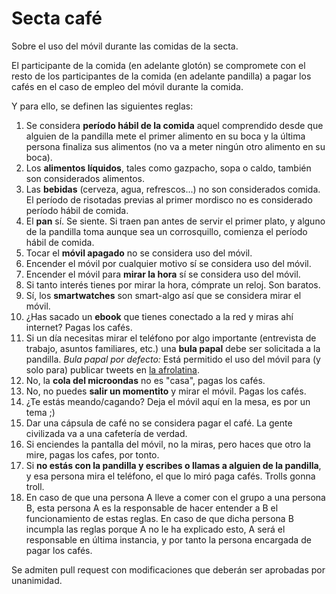 # Secta café
Sobre el uso del móvil durante las comidas de la secta.

El participante de la comida (en adelante glotón) se compromete con el resto de los participantes de la comida (en adelante pandilla) a pagar los cafés en el caso de empleo del móvil durante la comida.

Y para ello, se definen las siguientes reglas:

1. Se considera **período hábil de la comida** aquel comprendido desde que alguien de la pandilla mete el primer alimento en su boca y la última persona finaliza sus alimentos (no va a meter ningún otro alimento en su boca).
2. Los **alimentos líquidos**, tales como gazpacho, sopa o caldo, también son considerados alimentos.
3. Las **bebidas** (cerveza, agua, refrescos...) no son considerados comida. El período de risotadas previas al primer mordisco no es considerado período hábil de comida.
4. El **pan** sí. Se siente. Si traen pan antes de servir el primer plato, y alguno de la pandilla toma aunque sea un corrosquillo, comienza el período hábil de comida.
5. Tocar el **móvil apagado** no se considera uso del móvil.
6. Encender el móvil por cualquier motivo sí se considera uso del móvil.
7. Encender el móvil para **mirar la hora** sí se considera uso del móvil.
8. Si tanto interés tienes por mirar la hora, cómprate un reloj. Son baratos.
9. Sí, los **smartwatches** son smart-algo así que se considera mirar el móvil. 
10. ¿Has sacado un **ebook** que tienes conectado a la red y miras ahí internet? Pagas los cafés.
11. Si un día necesitas mirar el teléfono por algo importante (entrevista de trabajo, asuntos familiares, etc.) una **bula papal** debe ser solicitada a la pandilla. *Bula papal por defecto:* Está permitido el uso del móvil para (y solo para) publicar tweets en [la afrolatina](https://twitter.com/LaAfrolatina).
12. No, la **cola del microondas** no es "casa", pagas los cafés.
13. No, no puedes **salir un momentito** y mirar el móvil. Pagas los cafés.
14. ¿Te estás meando/cagando? Deja el móvil aquí en la mesa, es por un tema ;)
15. Dar una cápsula de café no se considera pagar el café. La gente civilizada va a una cafetería de verdad.
16. Si enciendes la pantalla del móvil, no la miras, pero haces que otro la mire, pagas los cafes, por tonto.
17. Si **no estás con la pandilla y escribes o llamas a alguien de la pandilla**, y esa persona mira el teléfono, el que lo miró paga cafés. Trolls gonna troll.
18. En caso de que una persona A lleve a comer con el grupo a una persona B, esta persona A es la responsable de hacer entender a B el funcionamiento de estas reglas. En caso de que dicha persona B incumpla las reglas porque A no le ha explicado esto, A será el responsable en última instancia, y por tanto la persona encargada de pagar los cafés.

Se admiten pull request con modificaciones que deberán ser aprobadas por unanimidad.
